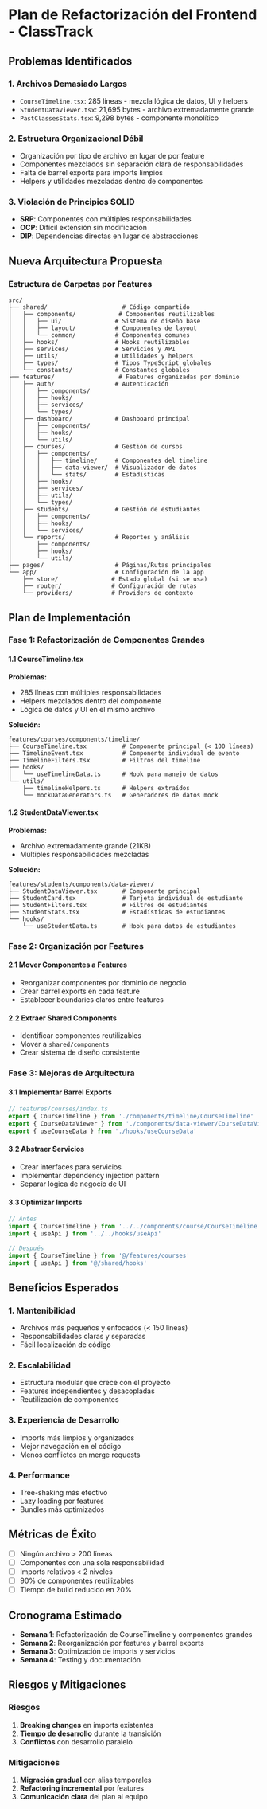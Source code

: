 # Plan de Refactorización del Frontend - ClassTrack

## Problemas Identificados

### 1. **Archivos Demasiado Largos**
- `CourseTimeline.tsx`: 285 líneas - mezcla lógica de datos, UI y helpers
- `StudentDataViewer.tsx`: 21,695 bytes - archivo extremadamente grande
- `PastClassesStats.tsx`: 9,298 bytes - componente monolítico

### 2. **Estructura Organizacional Débil**
- Organización por tipo de archivo en lugar de por feature
- Componentes mezclados sin separación clara de responsabilidades
- Falta de barrel exports para imports limpios
- Helpers y utilidades mezcladas dentro de componentes

### 3. **Violación de Principios SOLID**
- **SRP**: Componentes con múltiples responsabilidades
- **OCP**: Difícil extensión sin modificación
- **DIP**: Dependencias directas en lugar de abstracciones

## Nueva Arquitectura Propuesta

### Estructura de Carpetas por Features

```
src/
├── shared/                     # Código compartido
│   ├── components/            # Componentes reutilizables
│   │   ├── ui/               # Sistema de diseño base
│   │   ├── layout/           # Componentes de layout
│   │   └── common/           # Componentes comunes
│   ├── hooks/                # Hooks reutilizables
│   ├── services/             # Servicios y API
│   ├── utils/                # Utilidades y helpers
│   ├── types/                # Tipos TypeScript globales
│   └── constants/            # Constantes globales
├── features/                  # Features organizadas por dominio
│   ├── auth/                 # Autenticación
│   │   ├── components/
│   │   ├── hooks/
│   │   ├── services/
│   │   └── types/
│   ├── dashboard/            # Dashboard principal
│   │   ├── components/
│   │   ├── hooks/
│   │   └── utils/
│   ├── courses/              # Gestión de cursos
│   │   ├── components/
│   │   │   ├── timeline/     # Componentes del timeline
│   │   │   ├── data-viewer/  # Visualizador de datos
│   │   │   └── stats/        # Estadísticas
│   │   ├── hooks/
│   │   ├── services/
│   │   ├── utils/
│   │   └── types/
│   ├── students/             # Gestión de estudiantes
│   │   ├── components/
│   │   ├── hooks/
│   │   └── services/
│   └── reports/              # Reportes y análisis
│       ├── components/
│       ├── hooks/
│       └── utils/
├── pages/                    # Páginas/Rutas principales
└── app/                      # Configuración de la app
    ├── store/               # Estado global (si se usa)
    ├── router/              # Configuración de rutas
    └── providers/           # Providers de contexto
```

## Plan de Implementación

### Fase 1: Refactorización de Componentes Grandes

#### 1.1 CourseTimeline.tsx
**Problemas:**
- 285 líneas con múltiples responsabilidades
- Helpers mezclados dentro del componente
- Lógica de datos y UI en el mismo archivo

**Solución:**
```
features/courses/components/timeline/
├── CourseTimeline.tsx          # Componente principal (< 100 líneas)
├── TimelineEvent.tsx           # Componente individual de evento
├── TimelineFilters.tsx         # Filtros del timeline
├── hooks/
│   └── useTimelineData.ts      # Hook para manejo de datos
└── utils/
    ├── timelineHelpers.ts      # Helpers extraídos
    └── mockDataGenerators.ts   # Generadores de datos mock
```

#### 1.2 StudentDataViewer.tsx
**Problemas:**
- Archivo extremadamente grande (21KB)
- Múltiples responsabilidades mezcladas

**Solución:**
```
features/students/components/data-viewer/
├── StudentDataViewer.tsx       # Componente principal
├── StudentCard.tsx             # Tarjeta individual de estudiante
├── StudentFilters.tsx          # Filtros de estudiantes
├── StudentStats.tsx            # Estadísticas de estudiantes
└── hooks/
    └── useStudentData.ts       # Hook para datos de estudiantes
```

### Fase 2: Organización por Features

#### 2.1 Mover Componentes a Features
- Reorganizar componentes por dominio de negocio
- Crear barrel exports en cada feature
- Establecer boundaries claros entre features

#### 2.2 Extraer Shared Components
- Identificar componentes reutilizables
- Mover a `shared/components`
- Crear sistema de diseño consistente

### Fase 3: Mejoras de Arquitectura

#### 3.1 Implementar Barrel Exports
```typescript
// features/courses/index.ts
export { CourseTimeline } from './components/timeline/CourseTimeline'
export { CourseDataViewer } from './components/data-viewer/CourseDataViewer'
export { useCourseData } from './hooks/useCourseData'
```

#### 3.2 Abstraer Servicios
- Crear interfaces para servicios
- Implementar dependency injection pattern
- Separar lógica de negocio de UI

#### 3.3 Optimizar Imports
```typescript
// Antes
import { CourseTimeline } from '../../components/course/CourseTimeline'
import { useApi } from '../../hooks/useApi'

// Después
import { CourseTimeline } from '@/features/courses'
import { useApi } from '@/shared/hooks'
```

## Beneficios Esperados

### 1. **Mantenibilidad**
- Archivos más pequeños y enfocados (< 150 líneas)
- Responsabilidades claras y separadas
- Fácil localización de código

### 2. **Escalabilidad**
- Estructura modular que crece con el proyecto
- Features independientes y desacopladas
- Reutilización de componentes

### 3. **Experiencia de Desarrollo**
- Imports más limpios y organizados
- Mejor navegación en el código
- Menos conflictos en merge requests

### 4. **Performance**
- Tree-shaking más efectivo
- Lazy loading por features
- Bundles más optimizados

## Métricas de Éxito

- [ ] Ningún archivo > 200 líneas
- [ ] Componentes con una sola responsabilidad
- [ ] Imports relativos < 2 niveles
- [ ] 90% de componentes reutilizables
- [ ] Tiempo de build reducido en 20%

## Cronograma Estimado

- **Semana 1**: Refactorización de CourseTimeline y componentes grandes
- **Semana 2**: Reorganización por features y barrel exports  
- **Semana 3**: Optimización de imports y servicios
- **Semana 4**: Testing y documentación

## Riesgos y Mitigaciones

### Riesgos
1. **Breaking changes** en imports existentes
2. **Tiempo de desarrollo** durante la transición
3. **Conflictos** con desarrollo paralelo

### Mitigaciones
1. **Migración gradual** con alias temporales
2. **Refactoring incremental** por features
3. **Comunicación clara** del plan al equipo
